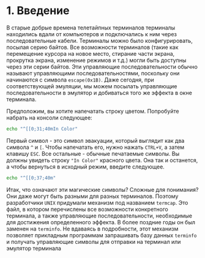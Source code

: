 # 1. Введение
В старые добрые времена телетайпных терминалов терминалы находились вдали от
компьютеров и подключались к ним через последовательные кабели. Терминалы
можно было конфигурировать, посылая серию байтов. Все возможности терминалов
(такие как перемещение курсора на новое место, стирание части экрана, прокрутка
экрана, изменение режимов и т.д.) могли быть доступны через эти серии байтов. Эти
управляющие последовательности обычно называют управляющими
последовательностями, поскольку они начинаются с символа `escape(0x1B)`. Даже
сегодня, при соответствующей эмуляции, мы можем посылать управляющие
последовательности в эмулятор и добиваться того же эффекта в окне терминала.

Предположим, вы хотите напечатать строку цветом. 
Попробуйте набрать на консоли следующее:

``` bash
echo "^[[0;31;40mIn Color"
```

Первый символ - это символ эвакуации, который выглядит как два символа `^` и `[`. Чтобы
напечатать его, нужно нажать `CTRL+V`, а затем клавишу `ESC`. Все остальные - обычные
печатаемые символы. Вы должны увидеть строку `"In Color"` красного цвета. Она так и
останется, а чтобы вернуться в исходный режим, введите следующее.

``` bash
echo "^[[0;37;40m"
```

Итак, что означают эти магические символы? Сложные для понимания? Они даже могут
быть разными для разных терминалов. Поэтому разработчики `UNIX` придумали
механизм под названием `termcap`. Это файл, в котором перечислены все возможности
конкретного терминала, а также управляющие последовательности, необходимые для
достижения определенного эффекта. В более поздние годы он был заменен на `terminfo`.
Не вдаваясь в подробности, этот механизм позволяет прикладным программам
запрашивать базу данных `terminfo` и получать управляющие символы для отправки на
терминал или эмулятор терминала
